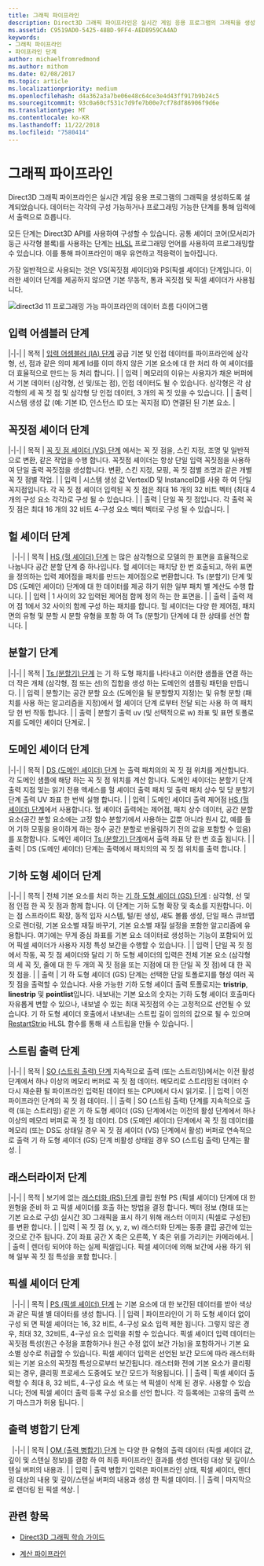 ```yaml
---
title: 그래픽 파이프라인
description: Direct3D 그래픽 파이프라인은 실시간 게임 응용 프로그램의 그래픽을 생성하도록 설계되었습니다. 데이터는 각각의 구성 가능하거나 프로그래밍 가능한 단계를 통해 입력에서 출력으로 흐릅니다.
ms.assetid: C9519AD0-5425-48BD-9FF4-AED8959CA4AD
keywords:
- 그래픽 파이프라인
- 파이프라인 단계
author: michaelfromredmond
ms.author: mithom
ms.date: 02/08/2017
ms.topic: article
ms.localizationpriority: medium
ms.openlocfilehash: d4a362a3a7be06e48c64ce3e4d43ff917b9b24c5
ms.sourcegitcommit: 93c0a60cf531c7d9fe7b00e7cf78df86906f9d6e
ms.translationtype: MT
ms.contentlocale: ko-KR
ms.lasthandoff: 11/22/2018
ms.locfileid: "7580414"
---
```

# <a name="graphics-pipeline"></a>그래픽 파이프라인


Direct3D 그래픽 파이프라인은 실시간 게임 응용 프로그램의 그래픽을 생성하도록 설계되었습니다. 데이터는 각각의 구성 가능하거나 프로그래밍 가능한 단계를 통해 입력에서 출력으로 흐릅니다.

모든 단계는 Direct3D API를 사용하여 구성할 수 있습니다. 공통 셰이더 코어(모서리가 둥근 사각형 블록)를 사용하는 단계는 [HLSL](https://msdn.microsoft.com/library/windows/desktop/bb509561) 프로그래밍 언어를 사용하여 프로그래밍할 수 있습니다. 이를 통해 파이프라인이 매우 유연하고 적응력이 높아집니다.

가장 일반적으로 사용되는 것은 VS(꼭짓점 셰이더)와 PS(픽셀 셰이더) 단계입니다. 이러한 셰이더 단계를 제공하지 않으면 기본 무동작, 통과 꼭짓점 및 픽셀 셰이더가 사용됩니다.

![direct3d 11 프로그래밍 가능 파이프라인의 데이터 흐름 다이어그램](images/d3d11-pipeline-stages.jpg)

## <a name="input-assembler-stage"></a>입력 어셈블러 단계

|-|-| | 목적 | [입력 어셈블러 (IA) 단계](input-assembler-stage--ia-.md) 공급 기본 및 인접 데이터를 파이프라인에 삼각형, 선, 점과 같은 의미 체계 Id를 이미 하지 않은 기본 요소에 대 한 처리 하 여 셰이더를 더 효율적으로 만드는 등 처리 합니다. | | 입력 | 메모리의 이유는 사용자가 채운 버퍼에서 기본 데이터 (삼각형, 선 및/또는 점), 인접 데이터도 될 수 있습니다. 삼각형은 각 삼각형의 세 꼭 짓 점 및 삼각형 당 인접 데이터, 3 개의 꼭 짓 있을 수 있습니다. | | 출력 | 시스템 생성 값 (예: 기본 ID, 인스턴스 ID 또는 꼭지점 ID) 연결된 된 기본 요소. |

## <a name="vertex-shader-stage"></a>꼭짓점 셰이더 단계

|-|-| | 목적 | [꼭 짓 점 셰이더 (VS) 단계](vertex-shader-stage--vs-.md) 에서는 꼭 짓 점을, 스킨 지정, 조명 및 일반적으로 변환, 같은 작업을 수행 합니다. 꼭짓점 셰이더는 항상 단일 입력 꼭짓점을 사용하여 단일 출력 꼭짓점을 생성합니다. 변환, 스킨 지정, 모핑, 꼭 짓 점별 조명과 같은 개별 꼭 짓 점별 작업. | | 입력 | 시스템 생성 값 VertexID 및 InstanceID를 사용 하 여 단일 꼭지점입니다. 각 꼭 짓 점 셰이더 입력된 꼭 짓 점은 최대 16 개의 32 비트 벡터 (최대 4 개의 구성 요소 각각)로 구성 될 수 있습니다. | | 출력 | 단일 꼭 짓 점입니다. 각 출력 꼭 짓 점은 최대 16 개의 32 비트 4-구성 요소 벡터 벡터로 구성 될 수 있습니다. |
 
## <a name="hull-shader-stage"></a>헐 셰이더 단계
 
|-|-| | 목적 | [HS (헐 셰이더) 단계](hull-shader-stage--hs-.md) 는 많은 삼각형으로 모델의 한 표면을 효율적으로 나눕니다 공간 분할 단계 중 하나입니다. 헐 셰이더는 패치당 한 번 호출되고, 하위 표면을 정의하는 입력 제어점을 패치를 만드는 제어점으로 변환합니다. Ts (분할기) 단계 및 DS (도메인 셰이더) 단계에 대 한 데이터를 제공 하기 위한 일부 패치 별 계산도 수행 합니다. | | 입력 | 1 사이의 32 입력된 제어점 함께 정의 하는 한 표면을. | | 출력 | 출력 제어 점 1에서 32 사이의 함께 구성 하는 패치를 합니다. 헐 셰이더는 다양 한 제어점, 패치 면의 유형 및 분할 시 분할 유형을 포함 하 여 Ts (분할기) 단계에 대 한 상태를 선언 합니다. |

## <a name="tessellator-stage"></a>분할기 단계

|-|-| | 목적 | [Ts (분할기) 단계](tessellator-stage--ts-.md) 는 기 하 도형 패치를 나타내고 이러한 샘플을 연결 하는 더 작은 개체 (삼각형, 점 또는 선)의 집합을 생성 하는 도메인의 샘플링 패턴을 만듭니다. | | 입력 | 분할기는 공간 분할 요소 (도메인을 될 분할할지 지정)는 및 유형 분할 (패치를 사용 하는 알고리즘을 지정)에서 헐 셰이더 단계 로부터 전달 되는 사용 하 여 패치 당 헌 번 작동 합니다. | | 출력 | 분할기 출력 uv (및 선택적으로 w) 좌표 및 표면 토폴로지를 도메인 셰이더 단계로. |

## <a name="domain-shader-stage"></a>도메인 셰이더 단계

|-|-| | 목적 | [DS (도메인 셰이더) 단계](domain-shader-stage--ds-.md) 는 출력 패치의의 꼭 짓 점 위치를 계산합니다. 각 도메인 샘플에 해당 하는 꼭 짓 점 위치를 계산 합니다. 도메인 셰이더는 분할기 단계 출력 지점 및는 읽기 전용 액세스를 헐 셰이더 출력 패치 및 출력 패치 상수 및 당 분할기 단계 출력 UV 좌표 한 번씩 실행 합니다. | | 입력 | 도메인 셰이더 출력 제어점 [HS (헐 셰이더) 단계](hull-shader-stage--hs-.md)에서 사용합니다. 헐 셰이더 출력에는 제어점, 패치 상수 데이터, 공간 분할 요소(공간 분할 요소에는 고정 함수 분할기에서 사용하는 값뿐 아니라 원시 값, 예를 들어 기하 모핑을 용이하게 하는 정수 공간 분할로 반올림하기 전의 값을 포함할 수 있음)를 포함합니다. 도메인 셰이더 [Ts (분할기) 단계](tessellator-stage--ts-.md)에서 출력 좌표 당 한 번 호출 됩니다. | | 출력 | DS (도메인 셰이더) 단계는 출력에서 패치의의 꼭 짓 점 위치를 출력 합니다. |

## <a name="geometry-shader-stage"></a>기하 도형 셰이더 단계

|-|-| | 목적 | 전체 기본 요소를 처리 하는 [기 하 도형 셰이더 (GS) 단계](geometry-shader-stage--gs-.md) : 삼각형, 선 및 점 인접 한 꼭 짓 점과 함께 합니다. 이 단계는 기하 도형 확장 및 축소를 지원합니다. 이는 점 스프라이트 확장, 동적 입자 시스템, 털/핀 생성, 섀도 볼륨 생성, 단일 패스 큐브맵으로 렌더링, 기본 요소별 재질 바꾸기, 기본 요소별 재질 설정을 포함한 알고리즘에 유용합니다. 여기에는 무게 중심 좌표를 기본 요소 데이터로 생성하는 기능이 포함되어 있어 픽셀 셰이더가 사용자 지정 특성 보간을 수행할 수 있습니다. | | 입력 | 단일 꼭 짓 점에서 작동, 꼭 짓 점 셰이더와 달리 기 하 도형 셰이더의 입력은 전체 기본 요소 (삼각형의 세 꼭 짓, 줄에 대 한 두 개의 꼭 짓 점을 또는 지점에 대 한 단일 꼭 짓 점)에 대 한 꼭 짓 점을. | | 출력 | 기 하 도형 셰이더 (GS) 단계는 선택한 단일 토폴로지를 형성 여러 꼭 짓 점을 출력할 수 있습니다. 사용 가능한 기하 도형 셰이더 출력 토폴로지는 <strong>tristrip</strong>, <strong>linestrip</strong> 및 <strong>pointlist</strong>입니다. 내보내는 기본 요소의 숫자는 기하 도형 셰이더 호출마다 자유롭게 변할 수 있으나, 내보낼 수 있는 최대 꼭짓점의 수는 고정적으로 선언될 수 있습니다. 기 하 도형 셰이더 호출에서 내보내는 스트립 길이 임의의 값으로 될 수 있으며 [RestartStrip](https://msdn.microsoft.com/library/windows/desktop/bb509660) HLSL 함수를 통해 새 스트립을 만들 수 있습니다. |

## <a name="stream-output-stage"></a>스트림 출력 단계

|-|-| | 목적 | [SO (스트림 출력) 단계](stream-output-stage--so-.md) 지속적으로 출력 (또는 스트리밍)에서는 이전 활성 단계에서 하나 이상의 메모리 버퍼로 꼭 짓 점 데이터. 메모리로 스트리밍된 데이터 수 다시 재순환 될 파이프라인 입력된 데이터 또는 CPU에서 다시 읽기로. | | 입력 | 이전 파이프라인 단계의 꼭 짓 점 데이터. | | 출력 | SO (스트림 출력) 단계를 지속적으로 출력 (또는 스트리밍) 같은 기 하 도형 셰이더 (GS) 단계에서는 이전의 활성 단계에서 하나 이상의 메모리 버퍼로 꼭 짓 점 데이터. DS (도메인 셰이더) 단계에서 꼭 짓 점 데이터를 메모리 (또는 DS도 상태일 경우 꼭 짓 점 셰이더 (VS) 단계에서 활성) 버퍼로 연속적으로 출력 기 하 도형 셰이더 (GS) 단계 비활성 상태일 경우 SO (스트림 출력) 단계는 활성. |

## <a name="rasterizer-stage"></a>래스터라이저 단계

|-|-| | 목적 | 보기에 없는 [래스터화 (RS) 단계](rasterizer-stage--rs-.md) 클립 원형 PS (픽셀 셰이더) 단계에 대 한 원형을 준비 하 고 픽셀 셰이더를 호출 하는 방법을 결정 합니다. 벡터 정보 (형태 또는 기본 요소로 구성) 실시간 3D 그래픽을 표시 하기 위해 래스터 이미지 (픽셀로 구성된)를 변환 합니다. | | 입력 | 꼭 짓 점 (x, y, z, w) 래스터화 단계는 동종 클립 공간에 있는 것으로 간주 됩니다. Z이 좌표 공간 X 축은 오른쪽, Y 축은 위를 가리키는 카메라에서. | | 출력 | 렌더링 되어야 하는 실제 픽셀입니다. 픽셀 셰이더에 의해 보간에 사용 하기 위해 일부 꼭 짓 점 특성을 포함 합니다. |

## <a name="pixel-shader-stage"></a>픽셀 셰이더 단계
 
|-|-| | 목적 | [PS (픽셀 셰이더) 단계](pixel-shader-stage--ps-.md) 는 기본 요소에 대 한 보간된 데이터를 받아 색상과 같은 픽셀 별 데이터를 생성 합니다. | | 입력 | 파이프라인이 기 하 도형 셰이더 없이 구성 되 면 픽셀 셰이더는 16, 32 비트, 4-구성 요소 입력 제한 됩니다. 그렇지 않은 경우, 최대 32, 32비트, 4-구성 요소 입력을 취할 수 있습니다. 픽셀 셰이더 입력 데이터는 꼭짓점 특성(원근 수정을 포함하거나 원근 수정 없이 보간 가능)을 포함하거나 기본 요소별 상수로 취급할 수 있습니다. 픽셀 셰이더 입력은 선언된 보간 모드에 따라 래스터화되는 기본 요소의 꼭짓점 특성으로부터 보간됩니다. 래스터화 전에 기본 요소가 클리핑되는 경우, 클리핑 프로세스 도중에도 보간 모드가 적용됩니다. | | 출력 | 픽셀 셰이더 출력할 수 최대 8, 32 비트, 4-구성 요소 색 또는 색 픽셀이 삭제 된 경우. 사용할 수 있습니다; 전에 픽셀 셰이더 출력 등록 구성 요소를 선언 합니다. 각 등록에는 고유의 출력 쓰기 마스크가 허용 됩니다. |

## <a name="output-merger-stage"></a>출력 병합기 단계
 
|-|-| | 목적 | [OM (출력 병합기) 단계](output-merger-stage--om-.md) 는 다양 한 유형의 출력 데이터 (픽셀 셰이더 값, 깊이 및 스텐실 정보)를 결합 하 여 최종 파이프라인 결과를 생성 렌더링 대상 및 깊이/스텐실 버퍼의 내용과. | | 입력 | 출력 병합기 입력은 파이프라인 상태, 픽셀 셰이더, 렌더링 대상의 내용 및 깊이/스텐실 버퍼의 내용과 생성 한 픽셀 데이터. | | 출력 | 마지막으로 렌더링 된 픽셀 색상. |

## <a name="related-topics"></a>관련 항목

- [Direct3D 그래픽 학습 가이드](index.md)

- [계산 파이프라인](compute-pipeline.md)
